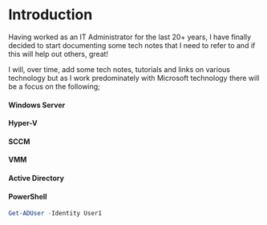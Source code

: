 # Introduction
Having worked as an IT Administrator for the last 20+ years, I have finally decided to start documenting some tech notes that I need to refer to and if this will help out others, great!

I will, over time, add some tech notes, tutorials and links on various technology but as I work predominately with Microsoft technology there will be a focus on the following;

#### Windows Server

#### Hyper-V

#### SCCM

#### VMM

#### Active Directory

#### PowerShell

```powershell
Get-ADUser -Identity User1
```

